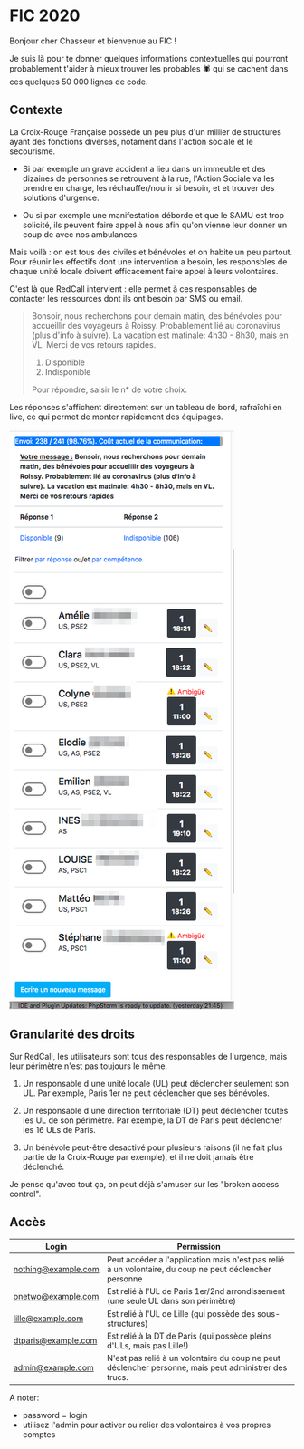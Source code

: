 # FIC 2020

Bonjour cher Chasseur et bienvenue au FIC ! 

Je suis là pour te donner quelques informations contextuelles qui pourront 
probablement t'aider à mieux trouver les probables 🕷 qui se cachent dans
ces quelques 50 000 lignes de code.

## Contexte

La Croix-Rouge Française possède un peu plus d'un millier de structures
ayant des fonctions diverses, notament dans l'action sociale et le secourisme.

- Si par exemple un grave accident a lieu dans un immeuble et des dizaines
de personnes se retrouvent à la rue, l'Action Sociale va les prendre en
charge, les réchauffer/nourir si besoin, et et trouver des solutions
d'urgence.

- Ou si par exemple une manifestation déborde et que le SAMU est trop 
solicité, ils peuvent faire appel à nous afin qu'on vienne leur donner 
un coup de avec nos ambulances.

Mais voilà : on est tous des civiles et bénévoles et on habite un peu partout.
Pour réunir les effectifs dont une intervention a besoin, les responsbles
de chaque unité locale doivent efficacement faire appel à leurs volontaires.
 
C'est là que RedCall intervient : elle permet à ces responsables de
contacter les ressources dont ils ont besoin par SMS ou email.

> Bonsoir, nous recherchons pour demain matin, des bénévoles pour 
> accueillir des voyageurs à Roissy. Probablement lié au coronavirus 
> (plus d'info à suivre). La vacation est matinale: 4h30 - 8h30, mais
> en VL. Merci de vos retours rapides.
>
> 1. Disponible
> 2. Indisponible
>
> Pour répondre, saisir le n* de votre choix.  
 
Les réponses s'affichent directement sur un tableau de bord, rafraîchi en
live, ce qui permet de monter rapidement des équipages. 

![fic](fic.png)

## Granularité des droits

Sur RedCall, les utilisateurs sont tous des responsables de l'urgence,
mais leur périmètre n'est pas toujours le même.

1. Un responsable d'une unité locale (UL) peut déclencher seulement son UL.
Par exemple, Paris 1er ne peut déclencher que ses bénévoles.

2. Un responsable d'une direction territoriale (DT) peut déclencher toutes
les UL de son périmètre. Par exemple, la DT de Paris peut déclencher les
16 ULs de Paris.

3. Un bénévole peut-être desactivé pour plusieurs raisons (il ne fait plus
partie de la Croix-Rouge par exemple), et il ne doit jamais être déclenché.

Je pense qu'avec tout ça, on peut déjà s'amuser sur les "broken access 
control".

## Accès

|        Login        |                                               Permission                                               |
|---------------------|--------------------------------------------------------------------------------------------------------|
| nothing@example.com | Peut accéder a l'application mais n'est pas relié à un volontaire, du coup ne peut déclencher personne |
| onetwo@example.com  | Est relié à l'UL de Paris 1er/2nd arrondissement (une seule UL dans son périmètre)                     |
| lille@example.com   | Est relié à l'UL de Lille (qui possède des sous-structures)                                            |
| dtparis@example.com | Est relié à la DT de Paris (qui possède pleins d'ULs, mais pas Lille!)                                 |
| admin@example.com   | N'est pas relié à un volontaire du coup ne peut déclencher personne, mais peut administrer des trucs.  |

A noter: 
- password = login
- utilisez l'admin pour activer ou relier des volontaires à vos propres comptes




